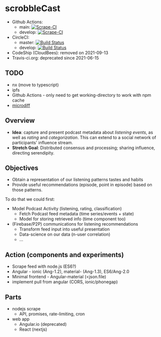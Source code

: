 # scrobbleCast

- Github Actions:
  - main: [![Scrape-CI](https://github.com/daneroo/scrobbleCast/actions/workflows/scrape.yml/badge.svg)](https://github.com/daneroo/scrobbleCast/actions/workflows/scrape.yml)
  - develop: [![Scrape-CI](https://github.com/daneroo/scrobbleCast/actions/workflows/scrape.yml/badge.svg?branch=develop)](https://github.com/daneroo/scrobbleCast/actions/workflows/scrape.yml)
- CircleCI:
  - master: [![Build Status](https://circleci.com/gh/daneroo/scrobbleCast.svg?&style=shield)](https://circleci.com/gh/daneroo/scrobbleCast)
  - develop: [![Build Status](https://circleci.com/gh/daneroo/scrobbleCast/tree/develop.svg?style=shield)](https://circleci.com/gh/daneroo/scrobbleCast)
- CodeShip (CloudBees): removed on 2021-09-13
- Travis-ci.org: deprecated since 2021-06-15

## TODO

- nx (move to typescript)
- ipfs
- Github Actions - only need to get working-directory to work with npm cache
- [microdiff](https://github.com/AsyncBanana/microdiff)

## Overview

- __Idea__: capture and present podcast metadata about *listening events*, as well as *rating* and *categorization*. This can extend to a social network of participants' influence stream.
- __Stretch Goal__: Distributed consensus and processing; sharing influence, directing serendipity.

## Objectives

- Obtain a representation of our listening patterns tastes and habits
- Provide useful recommendations (episode, point in episode) based on those patterns.

To do that we could first:

- Model Podcast Activity (listening, rating, classification)
  - Fetch Podcast feed metadata (time series/events + state)
  - Model for storing retrieved info (time component too)
- (Firebase/P2P) communications for listening recommendations
  - Transform feed input into useful presentation
  - Data-science on our data (n-user correlation)
  - ...

## Action (components and experiments)

- Scrape feed with node.js (ES6?)
- Angular - ionic (Ang-1.2), material- (Ang-1.3), ES6/Ang-2.0
- Minimal frontend - Angular-material (<json.file)
- implement pull from angular (CORS, ionic/phonegap)

## Parts

- nodejs scrape
  - API, promises, rate-limiting, cron
- web app
  - Angular.io (deprecated)
  - React (nextjs)
  